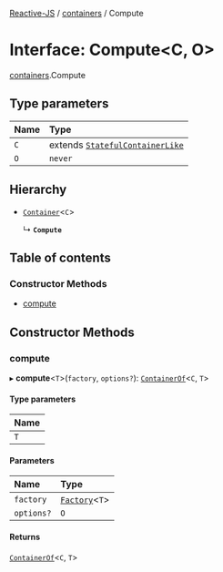[Reactive-JS](../README.md) / [containers](../modules/containers.md) / Compute

# Interface: Compute<C, O\>

[containers](../modules/containers.md).Compute

## Type parameters

| Name | Type |
| :------ | :------ |
| `C` | extends [`StatefulContainerLike`](containers.StatefulContainerLike.md) |
| `O` | `never` |

## Hierarchy

- [`Container`](containers.Container.md)<`C`\>

  ↳ **`Compute`**

## Table of contents

### Constructor Methods

- [compute](containers.Compute.md#compute)

## Constructor Methods

### compute

▸ **compute**<`T`\>(`factory`, `options?`): [`ContainerOf`](../modules/containers.md#containerof)<`C`, `T`\>

#### Type parameters

| Name |
| :------ |
| `T` |

#### Parameters

| Name | Type |
| :------ | :------ |
| `factory` | [`Factory`](../modules/functions.md#factory)<`T`\> |
| `options?` | `O` |

#### Returns

[`ContainerOf`](../modules/containers.md#containerof)<`C`, `T`\>
